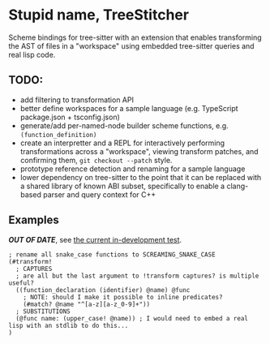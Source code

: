 
# Stupid name, TreeStitcher

Scheme bindings for tree-sitter with an extension that enables transforming the AST of files in 
a "workspace" using embedded tree-sitter queries and real lisp code.

## TODO:

- add filtering to transformation API
- better define workspaces for a sample language (e.g. TypeScript package.json + tsconfig.json)
- generate/add per-named-node builder scheme functions, e.g. `(function_definition)`
- create an interpretter and a REPL for interactively performing transformations across a "workspace",
  viewing transform patches, and confirming them, `git checkout --patch` style.
- prototype reference detection and renaming for a sample language
- lower dependency on tree-sitter to the point that it can be replaced with a shared library
  of known ABI subset, specifically to enable a clang-based parser and query context for C++

## Examples

***OUT OF DATE***, see [the current in-development test](./src/query.scm).

```sexp
; rename all snake_case functions to SCREAMING_SNAKE_CASE
(#transform!
  ; CAPTURES
  ; are all but the last argument to !transform captures? is multiple useful?
  ((function_declaration (identifier) @name) @func
    ; NOTE: should I make it possible to inline predicates?
    (#match? @name "^[a-z][a-z_0-9]+"))
  ; SUBSTITUTIONS
  (@func name: (upper_case! @name)) ; I would need to embed a real lisp with an stdlib to do this...
)
```

